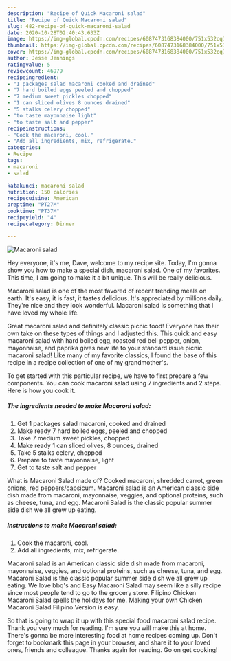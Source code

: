 ```yaml
---
description: "Recipe of Quick Macaroni salad"
title: "Recipe of Quick Macaroni salad"
slug: 482-recipe-of-quick-macaroni-salad
date: 2020-10-28T02:40:43.633Z
image: https://img-global.cpcdn.com/recipes/6087473168384000/751x532cq70/macaroni-salad-recipe-main-photo.jpg
thumbnail: https://img-global.cpcdn.com/recipes/6087473168384000/751x532cq70/macaroni-salad-recipe-main-photo.jpg
cover: https://img-global.cpcdn.com/recipes/6087473168384000/751x532cq70/macaroni-salad-recipe-main-photo.jpg
author: Jesse Jennings
ratingvalue: 5
reviewcount: 46979
recipeingredient:
- "1 packages salad macaroni cooked and drained"
- "7 hard boiled eggs peeled and chopped"
- "7 medium sweet pickles chopped"
- "1 can sliced olives 8 ounces drained"
- "5 stalks celery chopped"
- "to taste mayonnaise light"
- "to taste salt and pepper"
recipeinstructions:
- "Cook the macaroni, cool."
- "Add all ingredients, mix, refrigerate."
categories:
- Recipe
tags:
- macaroni
- salad

katakunci: macaroni salad 
nutrition: 150 calories
recipecuisine: American
preptime: "PT27M"
cooktime: "PT37M"
recipeyield: "4"
recipecategory: Dinner

---
```



![Macaroni salad](https://img-global.cpcdn.com/recipes/6087473168384000/751x532cq70/macaroni-salad-recipe-main-photo.jpg)

Hey everyone, it's me, Dave, welcome to my recipe site. Today, I'm gonna show you how to make a special dish, macaroni salad. One of my favorites. This time, I am going to make it a bit unique. This will be really delicious.

Macaroni salad is one of the most favored of recent trending meals on earth. It's easy, it is fast, it tastes delicious. It's appreciated by millions daily. They're nice and they look wonderful. Macaroni salad is something that I have loved my whole life.

Great macaroni salad and definitely classic picnic food! Everyone has their own take on these types of things and I adjusted this. This quick and easy macaroni salad with hard boiled egg, roasted red bell pepper, onion, mayonnaise, and paprika gives new life to your standard issue picnic macaroni salad! Like many of my favorite classics, I found the base of this recipe in a recipe collection of one of my grandmother&#39;s.


To get started with this particular recipe, we have to first prepare a few components. You can cook macaroni salad using 7 ingredients and 2 steps. Here is how you cook it.

<!--inarticleads1-->

##### The ingredients needed to make Macaroni salad:

1. Get 1 packages salad macaroni, cooked and drained
1. Make ready 7 hard boiled eggs, peeled and chopped
1. Take 7 medium sweet pickles, chopped
1. Make ready 1 can sliced olives, 8 ounces, drained
1. Take 5 stalks celery, chopped
1. Prepare to taste mayonnaise, light
1. Get to taste salt and pepper


What is Macaroni Salad made of? Cooked macaroni, shredded carrot, green onions, red peppers/capsicum. Macaroni salad is an American classic side dish made from macaroni, mayonnaise, veggies, and optional proteins, such as cheese, tuna, and egg. Macaroni Salad is the classic popular summer side dish we all grew up eating. 

<!--inarticleads2-->

##### Instructions to make Macaroni salad:

1. Cook the macaroni, cool.
1. Add all ingredients, mix, refrigerate.


Macaroni salad is an American classic side dish made from macaroni, mayonnaise, veggies, and optional proteins, such as cheese, tuna, and egg. Macaroni Salad is the classic popular summer side dish we all grew up eating. We love bbq&#39;s and Easy Macaroni Salad may seem like a silly recipe since most people tend to go to the grocery store. Filipino Chicken Macaroni Salad spells the holidays for me. Making your own Chicken Macaroni Salad Filipino Version is easy. 

So that is going to wrap it up with this special food macaroni salad recipe. Thank you very much for reading. I'm sure you will make this at home. There's gonna be more interesting food at home recipes coming up. Don't forget to bookmark this page in your browser, and share it to your loved ones, friends and colleague. Thanks again for reading. Go on get cooking!
